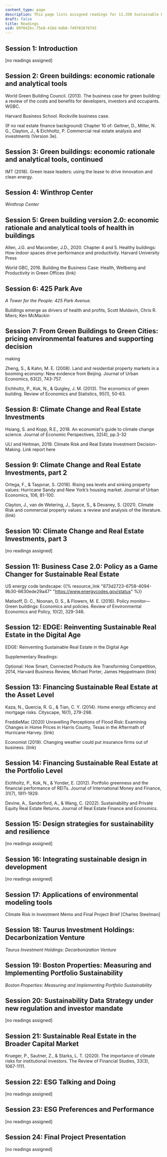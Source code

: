 ```yaml
---
content_type: page
description: This page lists assigned readings for 11.350 Sustainable Real Estate.
draft: false
title: Readings
uid: 89f042bc-75e8-416d-bdb6-749782676743
---
```

## Session 1: Introduction

\[no readings assigned\]

## Session 2: Green buildings: economic rationale and analytical tools

World Green Building Council. (2013). The business case for green building: a review of the costs and benefits for developers, investors and occupants. WGBC.

Harvard Business School. Rockville business case.

(If no real estate finance background) Chapter 10 of: Geltner, D., Miller, N. G., Clayton, J., & Eichholtz, P. Commercial real estate analysis and investments (Version 3e).

## Session 3: Green buildings: economic rationale and analytical tools, continued

IMT (2018). Green lease leaders: using the lease to drive innovation and clean energy.

## Session 4: Winthrop Center

*Winthrop Center*

## Session 5: Green building version 2.0: economic rationale and analytical tools of health in buildings

Allen, J.G. and Macomber, J.D., 2020. Chapter 4 and 5. Healthy buildings: How indoor spaces drive performance and productivity. Harvard University Press 

World GBC, 2016. Building the Business Case: Health, Wellbeing and Productivity in Green Offices (link)

## Session 6: 425 Park Ave

*A Tower for the People: 425 Park Avenue.*

Buildings emerge as drivers of health and profits, Scott Muldavin, Chris R. Miers; Ken McMackin

## Session 7: From Green Buildings to Green Cities: pricing environmental features and supporting decision

making

Zheng, S., & Kahn, M. E. (2008). Land and residential property markets in a booming economy: New evidence from Beijing. Journal of Urban Economics, 63(2), 743-757. 

Eichholtz, P., Kok, N., & Quigley, J. M. (2013). The economics of green building. Review of Economics and Statistics, 95(1), 50-63.

## Session 8: Climate Change and Real Estate Investments 

Hsiang, S. and Kopp, R.E., 2018. An economist's guide to climate change science. Journal of Economic Perspectives, 32(4), pp.3-32 

ULI and Heitman, 2019. Climate Risk and Real Estate Investment Decision-Making. Link report here

## Session 9: Climate Change and Real Estate Investments, part 2 

Ortega, F., & Taṣpınar, S. (2018). Rising sea levels and sinking property values: Hurricane Sandy and New York’s housing market. Journal of Urban Economics, 106, 81-100.

Clayton, J., van de Wetering, J., Sayce, S., & Devaney, S. (2021). Climate Risk and commercial property values: a review and analysis of the literature. (link)

## Session 10: Climate Change and Real Estate Investments, part 3

\[no readings assigned\]

## Session 11: Business Case 2.0: Policy as a Game Changer for Sustainable Real Estate

US energy code landscape: {{% resource_link "873d2723-6758-4094-9b30-6630ede29a47" "https://www.energycodes.gov/status" %}}

Matisoff, D. C., Noonan, D. S., & Flowers, M. E. (2016). Policy monitor—Green buildings: Economics and policies. Review of Environmental Economics and Policy, 10(2), 329-346.

## Session 12: EDGE: Reinventing Sustainable Real Estate in the Digital Age

EDGE: Reinventing Sustainable Real Estate in the Digital Age

Supplementary Readings:

Optional: How Smart, Connected Products Are Transforming Competition, 2014, Harvard Business Review, Michael Porter, James Heppelmann (link)

## Session 13: Financing Sustainable Real Estate at the Asset Level 

Kaza, N., Quercia, R. G., & Tian, C. Y. (2014). Home energy efficiency and mortgage risks. Cityscape, 16(1), 279-298.

FreddieMac (2020) Unravelling Perceptions of Flood Risk: Examining Changes in Home Prices in Harris County, Texas in the Aftermath of Hurricane Harvey. (link)

Economist (2019). Changing weather could put insurance firms out of business. (link)

## Session 14: Financing Sustainable Real Estate at the Portfolio Level

Eichholtz, P., Kok, N., & Yonder, E. (2012). Portfolio greenness and the financial performance of REITs. Journal of International Money and Finance, 31(7), 1911-1929.

Devine, A., Sanderford, A., & Wang, C. (2022). Sustainability and Private Equity Real Estate Returns. Journal of Real Estate Finance and Economics.

## Session 15: Design strategies for sustainability and resilience

\[no readings assigned\]

## Session 16: Integrating sustainable design in development 

\[no readings assigned\]

## Session 17: Applications of environmental modeling tools

Climate Risk in Investment Memo and Final Project Brief \[Charles Steelman\]

## Session 18: Taurus Investment Holdings: Decarbonization Venture

*Taurus Investment Holdings: Decarbonization Venture*

## Session 19: Boston Properties: Measuring and Implementing Portfolio Sustainability

*Boston Properties: Measuring and Implementing Portfolio Sustainability*

## Session 20: Sustainability Data Strategy under new regulation and investor mandate

\[no readings assigned\]

## Session 21: Sustainable Real Estate in the Broader Capital Market

Krueger, P., Sautner, Z., & Starks, L. T. (2020). The importance of climate risks for institutional investors. The Review of Financial Studies, 33(3), 1067-1111.

## Session 22: ESG Talking and Doing

\[no readings assigned\]

## Session 23: ESG Preferences and Performance

\[no readings assigned\]

## Session 24: Final Project Presentation

\[no readings assigned\]